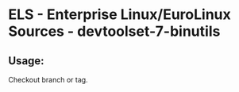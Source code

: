 # ELS - Enterprise Linux/EuroLinux Sources - devtoolset-7-binutils 
## Usage:
  Checkout branch or tag.
